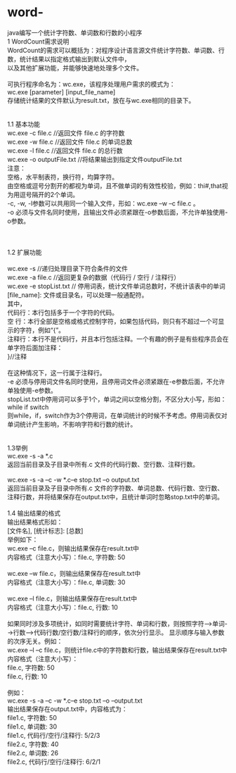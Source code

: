 # word-<br>
java编写一个统计字符数、单词数和行数的小程序<br>
1  WordCount需求说明<br>
WordCount的需求可以概括为：对程序设计语言源文件统计字符数、单词数、行数，统计结果以指定格式输出到默认文件中，<br>
以及其他扩展功能，并能够快速地处理多个文件。<br>
<br>
可执行程序命名为：wc.exe，该程序处理用户需求的模式为：<br>
wc.exe [parameter] [input_file_name]<br>
存储统计结果的文件默认为result.txt，放在与wc.exe相同的目录下。<br>
<br>
<br>
1.1 基本功能<br>
wc.exe -c file.c     //返回文件 file.c 的字符数<br>
wc.exe -w file.c     //返回文件 file.c 的单词总数<br>
wc.exe -l file.c     //返回文件 file.c 的总行数<br>
wc.exe -o outputFile.txt     //将结果输出到指定文件outputFile.txt<br>
注意：<br>
空格，水平制表符，换行符，均算字符。<br>
由空格或逗号分割开的都视为单词，且不做单词的有效性校验，例如：thi#,that视为用逗号隔开的2个单词。<br>
-c, -w, -l参数可以共用同一个输入文件，形如：wc.exe –w –c file.c 。<br>
-o 必须与文件名同时使用，且输出文件必须紧跟在-o参数后面，不允许单独使用-o参数。 <br>
<br>
<br>
<br>
1.2 扩展功能<br>
<br>
wc.exe -s            //递归处理目录下符合条件的文件<br>
wc.exe -a file.c     //返回更复杂的数据（代码行 / 空行 / 注释行）<br>
wc.exe -e stopList.txt  // 停用词表，统计文件单词总数时，不统计该表中的单词<br>
[file_name]: 文件或目录名，可以处理一般通配符。<br>
其中，<br>
代码行：本行包括多于一个字符的代码。<br>
空   行：本行全部是空格或格式控制字符，如果包括代码，则只有不超过一个可显示的字符，例如“{”。<br>
注释行：本行不是代码行，并且本行包括注释。一个有趣的例子是有些程序员会在单字符后面加注释：<br>
}//注释<br><br>
在这种情况下，这一行属于注释行。<br>
-e 必须与停用词文件名同时使用，且停用词文件必须紧跟在-e参数后面，不允许单独使用-e参数。<br>
stopList.txt中停用词可以多于1个，单词之间以空格分割，不区分大小写，形如：<br>
while if switch<br>
则while，if，switch作为3个停用词，在单词统计的时候不予考虑。停用词表仅对单词统计产生影响，不影响字符和行数的统计。<br>
<br>
<br>
1.3举例<br>
wc.exe -s -a *.c<br>
返回当前目录及子目录中所有.c 文件的代码行数、空行数、注释行数。<br>
<br>
wc.exe -s -a –c -w *.c–e stop.txt –o output.txt<br>
返回当前目录及子目录中所有.c 文件的字符数、单词总数、代码行数、空行数、注释行数，并将结果保存在output.txt中，且统计单词时忽略stop.txt中的单词。<br>
<br>
1.4 输出结果的格式<br>
输出结果格式形如：<br>
[文件名], [统计标志]: [总数]<br>
举例如下：<br>
wc.exe –c file.c，则输出结果保存在result.txt中<br>
内容格式（注意大小写）：file.c, 字符数: 50<br>
<br>
wc.exe –w file.c，则输出结果保存在result.txt中<br>
内容格式（注意大小写）：file.c, 单词数: 30<br>
<br>
wc.exe –l file.c，则输出结果保存在result.txt中<br>
内容格式（注意大小写）：file.c, 行数: 10<br>
<br>
 如果同时涉及多项统计，如同时需要统计字符、单词和行数，则按照字符-->单词-->行数-->代码行数/空行数/注释行的顺序，依次分行显示。
 显示顺序与输入参数的次序无关。例如：<br>
wc.exe –l –c file.c，则统计file.c中的字符数和行数，输出结果保存在result.txt中<br>
内容格式（注意大小写）：<br>
file.c, 字符数: 50<br>
file.c, 行数: 10<br>
<br>
例如：<br>
wc.exe -s -a –c -w *.c–e stop.txt –o –output.txt<br>
输出结果保存在output.txt中，内容格式为：<br>
file1.c, 字符数: 50<br>
file1.c, 单词数: 30<br>
file1.c, 代码行/空行/注释行: 5/2/3<br>
file2.c, 字符数: 40<br>
file2.c, 单词数: 26<br>
file2.c, 代码行/空行/注释行: 6/2/1<br>
<br>
